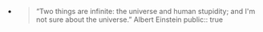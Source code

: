 - > “Two things are infinite: the universe and human stupidity; and I'm not sure about the universe.” Albert Einstein
public:: true
